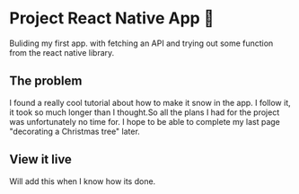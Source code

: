 # Project React Native App 📱

Buliding my first app. with fetching an API and trying out some function from the react native library.

## The problem

I found a really cool tutorial about how to make it snow in the app. I follow it, it took so much longer than I thought.So all the plans I had for the project was unfortunately no time for. I hope to be able to complete my last page "decorating a Christmas tree" later.

## View it live

Will add this when I know how its done. 
